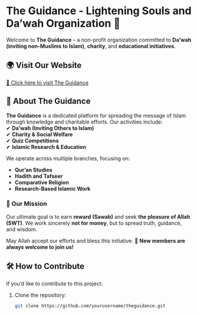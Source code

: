 # The Guidance - Lightening Souls and Da’wah Organization 🌟  

Welcome to **The Guidance** – a non-profit organization committed to **Da’wah (inviting non-Muslims to Islam)**, **charity**, and **educational initiatives**.  

## 🌍 Visit Our Website  
[🔗 Click here to visit The Guidance](https://yourusername.github.io/theguidance/)  

## 📖 About The Guidance  
**The Guidance** is a dedicated platform for spreading the message of Islam through knowledge and charitable efforts. Our activities include:  
✔ **Da’wah (Inviting Others to Islam)**  
✔ **Charity & Social Welfare**  
✔ **Quiz Competitions**  
✔ **Islamic Research & Education**  

We operate across multiple branches, focusing on:  
- **Qur’an Studies**  
- **Hadith and Tafseer**  
- **Comparative Religion**  
- **Research-Based Islamic Work**  

### **🌟 Our Mission**  
Our ultimate goal is to earn **reward (Sawab)** and seek **the pleasure of Allah (SWT)**. We work sincerely **not for money**, but to spread truth, guidance, and wisdom.  

May Allah accept our efforts and bless this initiative. 🤲 **New members are always welcome to join us!**  

## 🛠 How to Contribute  
If you’d like to contribute to this project:  
1. Clone the repository:  
   ```bash
   git clone https://github.com/yourusername/theguidance.git
